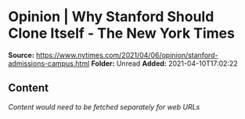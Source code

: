 # Opinion | Why Stanford Should Clone Itself - The New York Times

**Source:** https://www.nytimes.com/2021/04/06/opinion/stanford-admissions-campus.html
**Folder:** Unread
**Added:** 2021-04-10T17:02:22




## Content
*Content would need to be fetched separately for web URLs*
